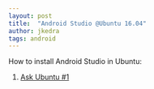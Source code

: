 ```yaml
---
layout: post
title:  "Android Studio @Ubuntu 16.04"
author: jkedra
tags: android
---
```


How to install Android Studio in Ubuntu:

1. [Ask Ubuntu #1](http://askubuntu.com/questions/634082/how-to-install-android-studio-on-ubuntu)

